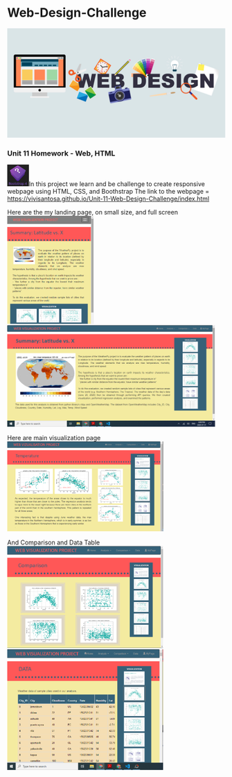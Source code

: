 # Web-Design-Challenge
<img src="/Images/webdesign.jpg" width="1080">

### Unit 11 Homework - Web, HTML  
<img src="/Images/images.jpg" width="50">In this project we learn and be challenge to create responsive webpage using HTML, CSS, and Boothstrap 
The link to the webpage = https://vivisantosa.github.io/Unit-11-Web-Design-Challenge/index.html

Here are the my landing page, on small size, and full screen
<img src="/Images/sm1.png" width="200"> <img src="/Images/lg1.png" width="480">

Here are main visualization page 
<img src="/Images/md2.png" width="360">

And Comparison and Data Table 
<img src="/Images/md1.png" width="360"><img src="/Images/md3.png" width="360">
